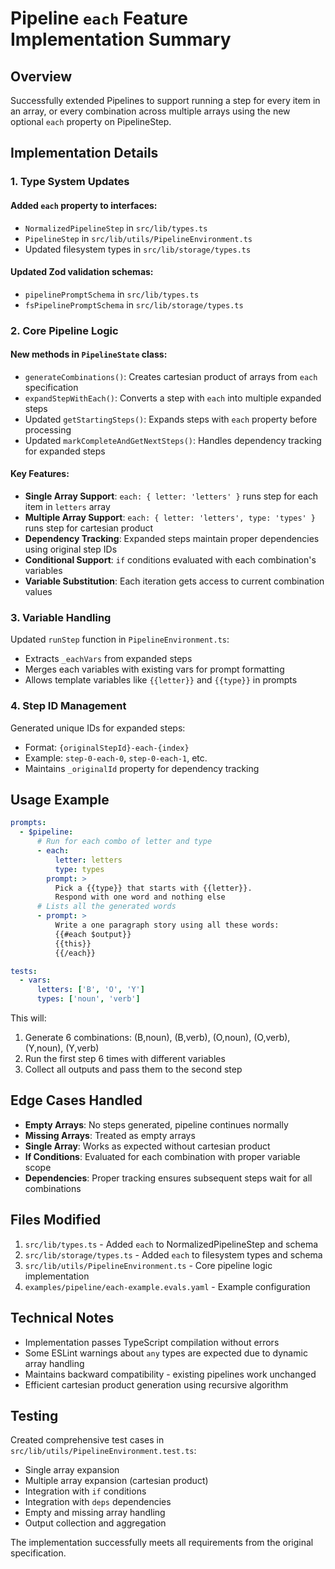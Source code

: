 # Pipeline `each` Feature Implementation Summary

## Overview

Successfully extended Pipelines to support running a step for every item in an array, or every combination across multiple arrays using the new optional `each` property on PipelineStep.

## Implementation Details

### 1. Type System Updates

#### Added `each` property to interfaces:

- `NormalizedPipelineStep` in `src/lib/types.ts`
- `PipelineStep` in `src/lib/utils/PipelineEnvironment.ts`
- Updated filesystem types in `src/lib/storage/types.ts`

#### Updated Zod validation schemas:

- `pipelinePromptSchema` in `src/lib/types.ts`
- `fsPipelinePromptSchema` in `src/lib/storage/types.ts`

### 2. Core Pipeline Logic

#### New methods in `PipelineState` class:

- `generateCombinations()`: Creates cartesian product of arrays from `each` specification
- `expandStepWithEach()`: Converts a step with `each` into multiple expanded steps
- Updated `getStartingSteps()`: Expands steps with `each` property before processing
- Updated `markCompleteAndGetNextSteps()`: Handles dependency tracking for expanded steps

#### Key Features:

- **Single Array Support**: `each: { letter: 'letters' }` runs step for each item in `letters` array
- **Multiple Array Support**: `each: { letter: 'letters', type: 'types' }` runs step for cartesian product
- **Dependency Tracking**: Expanded steps maintain proper dependencies using original step IDs
- **Conditional Support**: `if` conditions evaluated with each combination's variables
- **Variable Substitution**: Each iteration gets access to current combination values

### 3. Variable Handling

Updated `runStep` function in `PipelineEnvironment.ts`:

- Extracts `_eachVars` from expanded steps
- Merges each variables with existing vars for prompt formatting
- Allows template variables like `{{letter}}` and `{{type}}` in prompts

### 4. Step ID Management

Generated unique IDs for expanded steps:

- Format: `{originalStepId}-each-{index}`
- Example: `step-0-each-0`, `step-0-each-1`, etc.
- Maintains `_originalId` property for dependency tracking

## Usage Example

```yaml
prompts:
  - $pipeline:
      # Run for each combo of letter and type
      - each:
          letter: letters
          type: types
        prompt: >
          Pick a {{type}} that starts with {{letter}}.
          Respond with one word and nothing else
      # Lists all the generated words
      - prompt: >
          Write a one paragraph story using all these words:
          {{#each $output}}
          {{this}}
          {{/each}}

tests:
  - vars:
      letters: ['B', 'O', 'Y']
      types: ['noun', 'verb']
```

This will:

1. Generate 6 combinations: (B,noun), (B,verb), (O,noun), (O,verb), (Y,noun), (Y,verb)
2. Run the first step 6 times with different variables
3. Collect all outputs and pass them to the second step

## Edge Cases Handled

- **Empty Arrays**: No steps generated, pipeline continues normally
- **Missing Arrays**: Treated as empty arrays
- **Single Array**: Works as expected without cartesian product
- **If Conditions**: Evaluated for each combination with proper variable scope
- **Dependencies**: Proper tracking ensures subsequent steps wait for all combinations

## Files Modified

1. `src/lib/types.ts` - Added `each` to NormalizedPipelineStep and schema
2. `src/lib/storage/types.ts` - Added `each` to filesystem types and schema
3. `src/lib/utils/PipelineEnvironment.ts` - Core pipeline logic implementation
4. `examples/pipeline/each-example.evals.yaml` - Example configuration

## Technical Notes

- Implementation passes TypeScript compilation without errors
- Some ESLint warnings about `any` types are expected due to dynamic array handling
- Maintains backward compatibility - existing pipelines work unchanged
- Efficient cartesian product generation using recursive algorithm

## Testing

Created comprehensive test cases in `src/lib/utils/PipelineEnvironment.test.ts`:

- Single array expansion
- Multiple array expansion (cartesian product)
- Integration with `if` conditions
- Integration with `deps` dependencies
- Empty and missing array handling
- Output collection and aggregation

The implementation successfully meets all requirements from the original specification.
